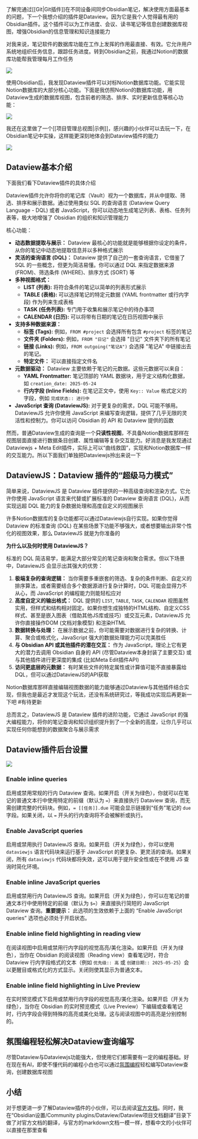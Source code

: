 了解完通过[[Git|Git插件]]在不同设备间同步Obsidian笔记，解决使用方面最基本的问题，下一个我想介绍的插件是Dataview。因为它是我个人觉得最有用的Obsidian插件。这个插件可以为工作进度、会议、读书笔记等信息创建数据库视图，增强Obsidian的信息管理和知识连接能力

对我来说，笔记软件的数据库功能在工作上发挥的作用最直接、有效。它允许用户系统地组织任务信息，跟踪任务进度。转到Obsidian之前，我通过Notion的数据库功能帮我管理每月工作任务

![](https://img.aiexplorernote.com/%E4%BD%BF%E7%94%A8Git%E6%8F%92%E4%BB%B6%E8%AE%A9Obsidian%E5%AE%9E%E7%8E%B0%E5%90%8C%E6%AD%A5/notion-databse-view.jpg)

使用Obsidian后，我发现Dataview插件可以对标Notion数据库功能。它能实现Notion数据库的大部分核心功能。下面是我仿照Notion的数据库功能，用Dataview生成的数据库视图，包含前者的筛选、排序、实时更新信息等核心功能：

![](https://img.aiexplorernote.com/%E4%BD%BF%E7%94%A8Git%E6%8F%92%E4%BB%B6%E8%AE%A9Obsidian%E5%AE%9E%E7%8E%B0%E5%90%8C%E6%AD%A5/dataview-database-view.jpg)

我还在这里做了一个[[项目管理总视图|示例]]，感兴趣的小伙伴可以去玩一下，在Obsidian笔记中实操，这样能更深刻地体会到Dataview插件的能力

![](https://img.aiexplorernote.com/%E4%BD%BF%E7%94%A8Git%E6%8F%92%E4%BB%B6%E8%AE%A9Obsidian%E5%AE%9E%E7%8E%B0%E5%90%8C%E6%AD%A5/dataview-database-template.jpg)

## Dataview基本介绍

下面我们看下Dataview插件的具体介绍

Dataview插件允许你将你的笔记库（Vault）视为一个数据库，并从中提取、筛选、排序和展示数据。通过使用类似 SQL 的查询语言 (Dataview Query Language - DQL) 或者 JavaScript，你可以动态地生成笔记列表、表格、任务列表等，极大地增强了 Obsidian 的组织和知识管理能力

核心功能：

- **动态数据提取与展示：** Dataview 最核心的功能就是能够根据你设定的条件，从你的笔记中动态地提取信息并以多种格式展示
- **灵活的查询语言 (DQL)：** Dataview 提供了自己的一套查询语言，它借鉴了 SQL 的一些概念，但更为简洁易懂。你可以通过 DQL 来指定数据来源 (FROM)、筛选条件 (WHERE)、排序方式 (SORT) 等
- **多种视图格式：**
    - **LIST (列表):** 将符合条件的笔记以简单的列表形式展示
    - **TABLE (表格):** 可以选择笔记的特定元数据 (YAML frontmatter 或行内字段) 作为列来生成表格
    - **TASK (任务列表):** 专门用于收集和展示笔记中的待办事项
    - **CALENDAR (日历):** 可以将带有日期的笔记在日历视图中展示
- **支持多种数据来源：**
    - **标签 (Tags):** 例如，`FROM #project` 会选择所有包含 `#project` 标签的笔记
    - **文件夹 (Folders):** 例如，`FROM "日记"` 会选择 "日记" 文件夹下的所有笔记
    - **链接 (Links):** 例如，`FROM outgoing("笔记A")` 会选择 "笔记A" 中链接出去的笔记。
    - **特定文件：** 可以直接指定文件名
- **元数据驱动：** Dataview 主要依赖于笔记的元数据。这些元数据可以来自：
    - **YAML Frontmatter:** 笔记顶部的 YAML 数据块，用于定义结构化数据，如 `creation_date: 2025-05-24`
    - **行内字段 (Inline Fields):** 在笔记正文中，使用 `Key:: Value` 格式定义的字段，例如 `完成状态:: 进行中`
- **JavaScript 查询 (DataviewJS):** 对于更复杂的需求，DQL 可能不够用。DataviewJS 允许你使用 JavaScript 来编写查询逻辑，提供了几乎无限的灵活性和控制力。你可以访问 Obsidian 的 API 和 Dataview 提供的函数

然而，普通Dataview生成的查询是一个**只读性视图**，不具备Notion数据库那样在视图层面直接进行数据条目创建、属性编辑等复杂交互能力。好消息是我发现通过Dataviewjs + Meta Edit插件，实际上可以“曲线救国”，实现和Notion数据库一样的交互能力。所以下面我们单独把Dataviewjs拎出来说一下

## DataviewJS：Dataview 插件的“超级马力模式”

简单来说，DataviewJS 是 Dataview 插件提供的一种高级查询和渲染方式。它允许你使用 JavaScript 语言来代替或扩展标准的 Dataview 查询语言 (DQL)，从而实现远超 DQL 能力的复杂数据处理和高度自定义的视图展示

许多Notion数据库的复杂功能都可以通过Dataviewjs自行实现。如果你觉得 Dataview 的标准查询 (DQL) 在某些场景下功能不够强大，或者想要输出非常个性化的视图效果，那么 DataviewJS 就是为你准备的

**为什么以及何时使用 DataviewJS？**

标准的 DQL 简洁易学，能满足大部分常见的笔记查询和聚合需求。但以下场景中，DataviewJS 会显示出其强大的优势：

1. **极端复杂的查询逻辑：** 当你需要多重嵌套的筛选、复杂的条件判断、自定义的排序算法，或者需要结合多个数据源进行复杂计算时，DQL 可能会显得力不从心，而 JavaScript 的编程能力则能轻松应对
2. **高度自定义的输出格式：** DQL 提供的 `LIST`, `TABLE`, `TASK`, `CALENDAR` 视图虽然实用，但样式和结构相对固定。如果你想生成独特的HTML结构、自定义CSS样式、甚至是嵌入图表（借助其他JS库或技巧）或交互元素，DataviewJS 允许你直接操作DOM (文档对象模型) 和渲染HTML
3. **数据转换与处理：** 在展示数据之前，你可能需要对数据进行复杂的转换、计算、聚合或格式化，JavaScript 强大的数据处理能力可以完美胜任
4. **与 Obsidian API 或其他插件的潜在交互：** 作为 JavaScript，理论上它有更大的潜力去调用 Obsidian 自身的 API (尽管Dataview本身封装了主要交互) 或与其他插件进行更深度的集成 (比如Meta Edit插件API)
5. **访问更底层的元数据：** 有时某些文件的特定属性或计算值可能不直接暴露给DQL，但可以通过DataviewJS的API获取

Notion数据库那样直接编辑视图数据的能力能够通过Dataview与其他插件结合实现，但我也是最近才发现这个玩法，还没有系统研究过，等我成功实现后再更新一下吧 #有待更新 

总而言之，DataviewJS 是 Dataview 插件的进阶功能，它通过 JavaScript 的强大编程能力，将你的笔记查询和知识组织提升到了一个全新的高度，让你几乎可以实现任何你能想到的数据聚合与展示需求

## Dataview插件后台设置

![](https://img.aiexplorernote.com/%E4%BD%BF%E7%94%A8Git%E6%8F%92%E4%BB%B6%E8%AE%A9Obsidian%E5%AE%9E%E7%8E%B0%E5%90%8C%E6%AD%A5/dataview-settings-1.jpg)


### Enable inline queries

启用或禁用常规的行内 Dataview 查询。如果开启（开关为绿色），你就可以在笔记的普通文本行中使用特定的前缀（默认为 `=`）来直接执行 Dataview 查询，而无需创建完整的代码块。例如，`= [[任务]].due` 可能会显示链接到“任务”笔记的 `due` 字段。如果关闭，以 `=` 开头的行内查询将不会被解析或执行。

### Enable JavaScript queries

启用或禁用执行 DataviewJS 查询。如果开启（开关为绿色），你可以使用 `dataviewjs` 语言代码块来运行基于 JavaScript 的更复杂、更灵活的查询。如果关闭，所有 `dataviewjs` 代码块都将失效，这可以用于提升安全性或在不使用 JS 查询时简化环境。

### Enable inline JavaScript queries

启用或禁用行内 DataviewJS 查询。如果开启（开关为绿色），你可以在笔记的普通文本行中使用特定的前缀（默认为 `$=`）来直接执行简短的 JavaScript Dataview 查询。**重要提示：** 此选项的生效依赖于上面的 “Enable JavaScript queries” 选项也必须处于开启状态。

### Enable inline field highlighting in reading view

在阅读视图中启用或禁用行内字段的视觉高亮/美化渲染。如果开启（开关为绿色），当你在 Obsidian 的阅读视图（Reading view）查看笔记时，符合 Dataview 行内字段格式的文本（例如 `优先级:: 高` 或 `创建日期:: 2025-05-25`）会以更醒目或格式化的方式显示。关闭则使其显示为普通文本。

### Enable inline field highlighting in Live Preview

在实时预览模式下启用或禁用行内字段的视觉高亮/美化渲染。如果开启（开关为绿色），当你在 Obsidian 的实时预览模式（Live Preview）下编辑或查看笔记时，行内字段会得到特殊的高亮或美化处理。这与阅读视图中的高亮是分别控制的。

## 氛围编程轻松解决Dataview查询编写

尽管Dataview与Dataviewjs功能强大，但使用它们都需要有一定的编程基础。好在现在有AI，即使不懂代码的编程小白也可以通过[氛围编程](https://www.aiexplorernote.com/article/cursor-basics)轻松编写Dataview查询，创建数据库视图

## 小结

对于想更进一步了解Dataview插件的小伙伴，可以去阅读[官方文档](https://blacksmithgu.github.io/obsidian-dataview/)。同时，我在“Obsidian设置/Community plugins/Dataview/Dataview项目文档翻译”目录下做了对官方文档的翻译，与官方的markdown文档一模一样，想看中文的小伙伴可以直接在那里查看